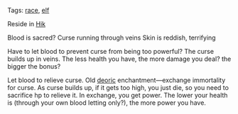 Tags: [race](Races), [elf](Elves)

Reside in [Hik](Hik)

Blood is sacred?
Curse running through veins
Skin is reddish, terrifying

Have to let blood to prevent curse from being too powerful? The curse builds up in veins.
The less health you have, the more damage you deal? the bigger the bonus? 

Let blood to relieve curse. Old [deoric](Deoric) enchantment—exchange immortality for curse. As curse builds up, if it gets too high, you just die, so you need to sacrifice hp to relieve it. In exchange, you get power. The lower your health is (through your own blood letting only?), the more power you have. 